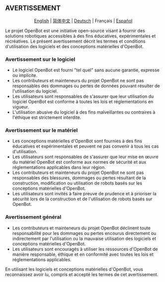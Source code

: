 ## AVERTISSEMENT

<p align="center">
  <a href="DISCLAIMER.md">English</a> |
  <a href="DISCLAIMER.zh-CN.md">简体中文</a> |
  <a href="DISCLAIMER.de-DE.md">Deutsch</a> |
  <span>Français</span> |
  <a href="DISCLAIMER.es-ES.md">Español</a>
</p>

Le projet OpenBot est une initiative open-source visant à fournir des solutions robotiques accessibles à des fins éducatives, expérimentales et récréatives. Le présent avertissement décrit les termes et conditions d'utilisation des logiciels et des conceptions matérielles d'OpenBot.

### Avertissement sur le logiciel

- Le logiciel OpenBot est fourni "tel quel" sans aucune garantie, expresse ou implicite.
- Les contributeurs et mainteneurs du projet OpenBot ne sont pas responsables des dommages ou pertes de données pouvant résulter de l'utilisation du logiciel.
- Les utilisateurs sont responsables de s'assurer que leur utilisation du logiciel OpenBot est conforme à toutes les lois et réglementations en vigueur.
- L'utilisation abusive du logiciel à des fins malveillantes ou contraires à l'éthique est strictement interdite.

### Avertissement sur le matériel

- Les conceptions matérielles d'OpenBot sont fournies à des fins éducatives et expérimentales et peuvent ne pas convenir à tous les cas d'utilisation.
- Les utilisateurs sont responsables de s'assurer que leur mise en œuvre du matériel OpenBot est conforme aux normes de sécurité et aux réglementations applicables dans leur région.
- Les contributeurs et mainteneurs du projet OpenBot ne sont pas responsables des blessures, dommages ou pertes résultant de la construction, modification ou utilisation de robots basés sur les conceptions matérielles d'OpenBot.
- Les utilisateurs sont invités à faire preuve de prudence et à prioriser la sécurité lors de la construction et de l'utilisation de robots basés sur OpenBot.

### Avertissement général

- Les contributeurs et mainteneurs du projet OpenBot déclinent toute responsabilité pour les dommages ou pertes encourus directement ou indirectement par l'utilisation ou la mauvaise utilisation des logiciels et conceptions matérielles d'OpenBot.
- Les utilisateurs sont encouragés à utiliser les ressources d'OpenBot de manière responsable, éthique et en conformité avec toutes les lois et réglementations applicables.

En utilisant les logiciels et conceptions matérielles d'OpenBot, vous reconnaissez avoir lu, compris et accepté les termes de cet avertissement.